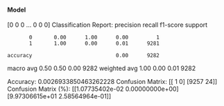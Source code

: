 #### Model
[0 0 0 ... 0 0 0]
Classification Report:
              precision    recall  f1-score   support

           0       0.00      1.00      0.00         1
           1       1.00      0.00      0.01      9281

    accuracy                           0.00      9282
   macro avg       0.50      0.50      0.00      9282
weighted avg       1.00      0.00      0.01      9282

Accuracy: 0.0026933850463262228
Confusion Matrix:
[[   1    0]
 [9257   24]]
Confusion Matrix (%):
[[1.07735402e-02 0.00000000e+00]
 [9.97306615e+01 2.58564964e-01]]
